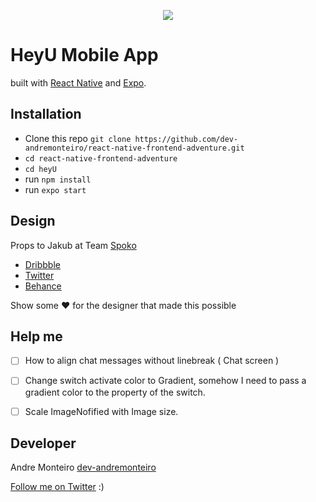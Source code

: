 <p align="center">
  <a title='License' href="https://github.com/FaridSafi/react-native-gifted-chat/blob/master/LICENSE" height="18">
    <img src='https://img.shields.io/badge/license-MIT-blue.svg' />
  </a>
</p>

# HeyU Mobile App

built with [React Native](https://github.com/facebook/react-native) and [Expo](https://github.com/expo/expo).

## Installation

- Clone this repo `git clone https://github.com/dev-andremonteiro/react-native-frontend-adventure.git`
- `cd react-native-frontend-adventure`
- `cd heyU`
- run `npm install`
- run `expo start`

## Design

Props to Jakub at Team [Spoko](http://spoko.io/)

- [Dribbble](https://dribbble.com/jakubkowalczyk)
- [Twitter](https://twitter.com/jakubdesign)
- [Behance](https://www.behance.net/jakubkowalczyk)

Show some :heart: for the designer that made this possible

## Help me

- [ ] How to align chat messages without linebreak ( Chat screen )

- [ ] Change switch activate color to Gradient, somehow I need to pass
      a gradient color to the property of the switch.

- [ ] Scale ImageNofified with Image size.

## Developer

Andre Monteiro [dev-andremonteiro](https://github.com/dev-andremonteiro)

[Follow me on Twitter](https://twitter.com/DAndremonteiro) :)
